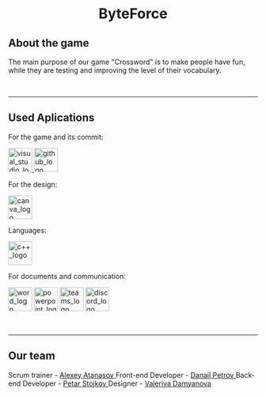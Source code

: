 <h1 align="center">ByteForce</h1>


## About the game
The main purpose of our game "Crossword" is to make people have fun, while they are testing and improving the level of their vocabulary. 

<br>
<hr>

## Used Aplications
For the game and its commit:
<p align="left">
  <a href="https://visualstudio.microsoft.com/"><img src="https://www.stickpng.com/img/icons-logos-emojis/tech-    companies/visual-studio-logo-icon" alt="visual_studio_logo" width=48px /> </a>
  <a href="https://github.com/dashboard"><img src="https://logos-world.net/github-logo/" alt="github_logo" width=48px /> </a>
</p>

For the design:
<p align="left">
  <a href="https://www.canva.com/?msockid=39e6725c97be65811ad566e29617647a"><img src="https://freelogopng.com/images/all_img/1656733637logo-canva-png.png" alt="canva_logo" width=48px /> </a>
</p>

Languages:
<p align="left">
  <a href="https://cplusplus.com/"><img src="https://upload.wikimedia.org/wikipedia/commons/thumb/1/18/ISO_C%2B%2B_Logo.svg/1822px-ISO_C%2B%2B_Logo.svg.png" alt="c++_logo" width=48px /></a>
</p>  

For documents and communication:
<p align="left">
  <a href="https://www.microsoft.com/en-us/microsoft-365/word?msockid=39e6725c97be65811ad566e29617647a"><img src="https://logodownload.org/microsoft-word-logo/" alt="word_logo" width=48px /></a>
  <a href="https://www.microsoft.com/en-us/microsoft-365/powerpoint?msockid=39e6725c97be65811ad566e29617647a"><img src="https://uxwing.com/wp-content/themes/uxwing/download/brands-and-social-media/microsoft-powerpoint-icon.png" alt="powerpoint_logo" width=48px /></a>
  <a href="https://teams.microsoft.com/v2/?skipauthstrap=1"><img src="https://logos-world.net/wp-content/uploads/2021/04/Microsoft-Teams-Logo.png" alt="teams_logo" width=48px /></a>
  <a href="https://discord.com/"><img src="https://logos-world.net/wp-content/uploads/2020/12/Discord-Emblem.png" alt="discord_logo" width=48px /></a>
</p>
<br>
<hr>

## Our team
Scrum trainer - <a href = "https://github.com/AYAAtanasov23"> Alexey Atanasov </a>
Front-end Developer - <a href = "https://github.com/DZPetrov23"> Danail Petrov </a>
Back-end Developer - <a href = "https://github.com/PVStojkov23"> Petar Stojkov </a>
Designer - <a href = "https://github.com/VMDamyanova23"> Valeriya Damyanova </a>

